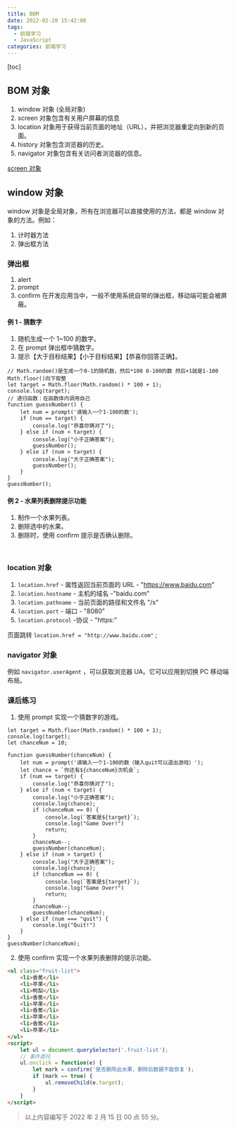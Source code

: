 ```yaml
---
title: BOM
date: 2022-02-20 15:42:00
tags:
  - 前端学习
  - JavaScript
categories: 前端学习
---
```


<!-- toc -->
<!--more-->

[toc]

## BOM 对象

1. window 对象 (全局对象)
2. screen 对象包含有关用户屏幕的信息
3. location 对象用于获得当前页面的地址（URL），并把浏览器重定向到新的页面。
4. history 对象包含浏览器的历史。
5. navigator 对象包含有关访问者浏览器的信息。

[screen 对象](https://www.w3cschool.cn/javascript/js-window-screen.html)

## window 对象

window 对象是全局对象，所有在浏览器可以直接使用的方法，都是 window 对象的方法。例如：

1. 计时器方法
2. 弹出框方法

### 弹出框

1. alert
2. prompt
3. confirm
   在开发应用当中，一般不使用系统自带的弹出框，移动端可能会被屏蔽。

#### 例 1 - 猜数字

1. 随机生成一个 1~100 的数字。
2. 在 prompt 弹出框中猜数字。
3. 提示【大于目标结果】【小于目标结果】【恭喜你回答正确】。

```JS
// Math.random()是生成一个0-1的随机数，然后*100 0-100的数 然后+1就是1-100 Math.floor()向下取整
let target = Math.floor(Math.random() * 100 + 1);
console.log(target);
// 递归函数：在函数体内调用自己
function guessNumber() {
    let num = prompt('请输入一个1-100的数');
    if (num == target) {
        console.log("恭喜你猜对了");
    } else if (num < target) {
        console.log("小于正确答案");
        guessNumber();
    } else if (num > target) {
        console.log("大于正确答案");
        guessNumber();
    }
}
guessNumber();
```

#### 例 2 - 水果列表删除提示功能

1. 制作一个水果列表。
2. 删除选中的水果。
3. 删除时，使用 confirm 提示是否确认删除。

```HTML

```

```JS

```

### location 对象

1. `location.href` - 属性返回当前页面的 URL - "https://www.baidu.com"
2. `location.hostname` - 主机的域名 -"baidu.com"
3. `location.pathname` - 当前页面的路径和文件名 "/s"
4. `location.port` - 端口 - "8080"
5. `location.protocol` -协议 - "https:"

页面跳转 `location.href = "http://www.baidu.com"` ;

### navigator 对象

例如 `navigator.userAgent` ，可以获取浏览器 UA。它可以应用到切换 PC 移动端布局。

### 课后练习

1. 使用 prompt 实现一个猜数字的游戏。

```JS
let target = Math.floor(Math.random() * 100 + 1);
console.log(target);
let chanceNum = 10;

function guessNumber(chanceNum) {
    let num = prompt('请输入一个1-100的数（输入quit可以退出游戏）');
    let chance = `你还有${chanceNum}次机会`;
    if (num == target) {
        console.log("恭喜你猜对了");
    } else if (num < target) {
        console.log("小于正确答案");
        console.log(chance);
        if (chanceNum == 0) {
            console.log(`答案是${target}`);
            console.log("Game Over!")
            return;
        }
        chanceNum--;
        guessNumber(chanceNum);
    } else if (num > target) {
        console.log("大于正确答案");
        console.log(chance);
        if (chanceNum == 0) {
            console.log(`答案是${target}`);
            console.log("Game Over!")
            return;
        }
        chanceNum--;
        guessNumber(chanceNum);
    } else if (num === "quit") {
        console.log("Quit!")
    }
}
guessNumber(chanceNum);
```

2. 使用 confirm 实现一个水果列表删除的提示功能。

```HTML
<ul class="fruit-list">
    <li>香蕉</li>
    <li>苹果</li>
    <li>鸭梨</li>
    <li>香蕉</li>
    <li>苹果</li>
    <li>香蕉</li>
    <li>苹果</li>
    <li>香蕉</li>
    <li>苹果</li>
</ul>
<script>
    let ul = document.querySelector('.fruit-list');
    // 事件委托
    ul.onclick = function(e) {
        let mark = confirm('是否删除此水果，删除后数据不能恢复');
        if (mark == true) {
            ul.removeChild(e.target);
        }
    }
</script>
```

> 以上内容编写于 2022 年 2 月 15 日 00 点 55 分。
